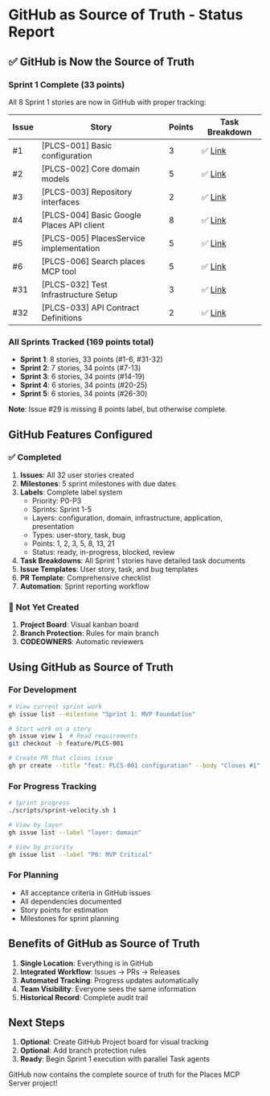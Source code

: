 # GitHub as Source of Truth - Status Report

## ✅ GitHub is Now the Source of Truth

### Sprint 1 Complete (33 points)
All 8 Sprint 1 stories are now in GitHub with proper tracking:

| Issue | Story | Points | Task Breakdown |
|-------|-------|--------|----------------|
| #1 | [PLCS-001] Basic configuration | 3 | ✅ [Link](https://github.com/brukhabtu/places-mcp/blob/main/docs/tasks/PLCS-001-TASKS.md) |
| #2 | [PLCS-002] Core domain models | 5 | ✅ [Link](https://github.com/brukhabtu/places-mcp/blob/main/docs/tasks/PLCS-002-TASKS.md) |
| #3 | [PLCS-003] Repository interfaces | 2 | ✅ [Link](https://github.com/brukhabtu/places-mcp/blob/main/docs/tasks/PLCS-003-TASKS.md) |
| #4 | [PLCS-004] Basic Google Places API client | 8 | ✅ [Link](https://github.com/brukhabtu/places-mcp/blob/main/docs/tasks/PLCS-004-TASKS.md) |
| #5 | [PLCS-005] PlacesService implementation | 5 | ✅ [Link](https://github.com/brukhabtu/places-mcp/blob/main/docs/tasks/PLCS-005-TASKS.md) |
| #6 | [PLCS-006] Search places MCP tool | 5 | ✅ [Link](https://github.com/brukhabtu/places-mcp/blob/main/docs/tasks/PLCS-006-TASKS.md) |
| #31 | [PLCS-032] Test Infrastructure Setup | 3 | ✅ [Link](https://github.com/brukhabtu/places-mcp/blob/main/docs/tasks/TEST-INFRASTRUCTURE-TASKS.md) |
| #32 | [PLCS-033] API Contract Definitions | 2 | ✅ [Link](https://github.com/brukhabtu/places-mcp/blob/main/docs/tasks/PLCS-033-TASKS.md) |

### All Sprints Tracked (169 points total)
- **Sprint 1**: 8 stories, 33 points (#1-6, #31-32)
- **Sprint 2**: 7 stories, 34 points (#7-13)
- **Sprint 3**: 6 stories, 34 points (#14-19)
- **Sprint 4**: 6 stories, 34 points (#20-25)
- **Sprint 5**: 6 stories, 34 points (#26-30)

**Note**: Issue #29 is missing 8 points label, but otherwise complete.

## GitHub Features Configured

### ✅ Completed
1. **Issues**: All 32 user stories created
2. **Milestones**: 5 sprint milestones with due dates
3. **Labels**: Complete label system
   - Priority: P0-P3
   - Sprints: Sprint 1-5
   - Layers: configuration, domain, infrastructure, application, presentation
   - Types: user-story, task, bug
   - Points: 1, 2, 3, 5, 8, 13, 21
   - Status: ready, in-progress, blocked, review
4. **Task Breakdowns**: All Sprint 1 stories have detailed task documents
5. **Issue Templates**: User story, task, and bug templates
6. **PR Template**: Comprehensive checklist
7. **Automation**: Sprint reporting workflow

### 🔲 Not Yet Created
1. **Project Board**: Visual kanban board
2. **Branch Protection**: Rules for main branch
3. **CODEOWNERS**: Automatic reviewers

## Using GitHub as Source of Truth

### For Development
```bash
# View current sprint work
gh issue list --milestone "Sprint 1: MVP Foundation"

# Start work on a story
gh issue view 1  # Read requirements
git checkout -b feature/PLCS-001

# Create PR that closes issue
gh pr create --title "feat: PLCS-001 configuration" --body "Closes #1"
```

### For Progress Tracking
```bash
# Sprint progress
./scripts/sprint-velocity.sh 1

# View by layer
gh issue list --label "layer: domain"

# View by priority
gh issue list --label "P0: MVP Critical"
```

### For Planning
- All acceptance criteria in GitHub issues
- All dependencies documented
- Story points for estimation
- Milestones for sprint planning

## Benefits of GitHub as Source of Truth

1. **Single Location**: Everything is in GitHub
2. **Integrated Workflow**: Issues → PRs → Releases
3. **Automated Tracking**: Progress updates automatically
4. **Team Visibility**: Everyone sees the same information
5. **Historical Record**: Complete audit trail

## Next Steps

1. **Optional**: Create GitHub Project board for visual tracking
2. **Optional**: Add branch protection rules
3. **Ready**: Begin Sprint 1 execution with parallel Task agents

GitHub now contains the complete source of truth for the Places MCP Server project!